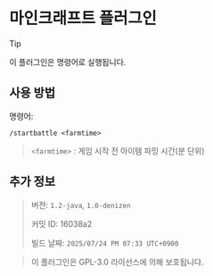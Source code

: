 # 마인크래프트 플러그인
>[!TIP]
>이 플러그인은 명령어로 실행됩니다.

## 사용 방법
명령어:
```
/startbattle <farmtime>
```


>`<farmtime>` : 게임 시작 전 아이템 파밍 시간(분 단위)

## 추가 정보
> 버전: `1.2-java`, `1.0-denizen`
>
> 커밋 ID: 16038a2
>
> 빌드 날짜: `2025/07/24 PM 07:33 UTC+0900`

> 이 플러그인은 GPL-3.0 라이선스에 의해 보호됩니다.
